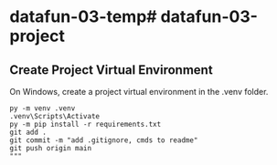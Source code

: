 # datafun-03-temp# datafun-03-project

## Create Project Virtual Environment

On Windows, create a project virtual environment in the .venv folder.

```shell
py -m venv .venv
.venv\Scripts\Activate
py -m pip install -r requirements.txt
git add .
git commit -m "add .gitignore, cmds to readme"
git push origin main
"""
